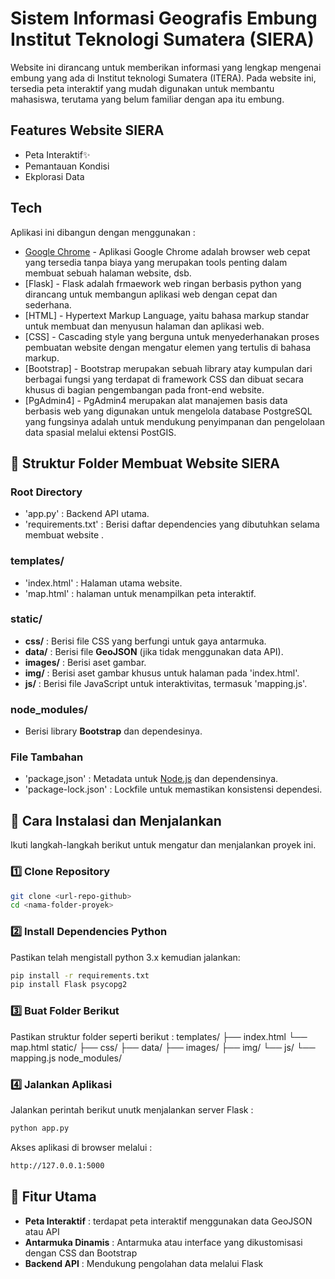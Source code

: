 # Sistem Informasi Geografis Embung Institut Teknologi Sumatera (SIERA)
Website ini dirancang untuk memberikan informasi yang lengkap mengenai embung yang ada di Institut teknologi Sumatera (ITERA). Pada website ini, tersedia peta interaktif yang mudah digunakan untuk membantu mahasiswa, terutama yang belum familiar dengan apa itu embung.

## Features Website SIERA

- Peta Interaktif✨
- Pemantauan Kondisi
- Ekplorasi Data

## Tech
Aplikasi ini dibangun dengan menggunakan :

- [Google Chrome](https://www.google.com/chrome) - Aplikasi Google Chrome adalah browser web cepat yang tersedia tanpa biaya yang merupakan tools penting dalam membuat sebuah halaman website, dsb.
- [Flask] - Flask adalah frmaework web ringan berbasis python yang dirancang untuk membangun aplikasi web dengan cepat dan sederhana.
- [HTML] - Hypertext Markup Language, yaitu bahasa markup standar untuk membuat dan menyusun halaman dan aplikasi web.
- [CSS] - Cascading style yang berguna untuk menyederhanakan proses pembuatan website dengan mengatur elemen yang tertulis di bahasa markup.
- [Bootstrap] - Bootstrap merupakan sebuah library atay kumpulan dari berbagai fungsi yang terdapat di framework CSS dan dibuat secara khusus di bagian pengembangan pada front-end website.
- [PgAdmin4] - PgAdmin4 merupakan alat manajemen basis data berbasis web yang digunakan untuk mengelola database PostgreSQL yang fungsinya adalah untuk mendukung penyimpanan dan pengelolaan data spasial melalui ektensi PostGIS.



## 📁 Struktur Folder Membuat Website SIERA
### Root Directory
- 'app.py' : Backend API utama.
- 'requirements.txt' : Berisi daftar dependencies yang dibutuhkan selama membuat website .

### templates/
- 'index.html' : Halaman utama website.
- 'map.html' : halaman untuk menampilkan peta interaktif.

### static/
- **css/** : Berisi file CSS yang berfungi untuk gaya antarmuka.
- **data/** : Berisi file **GeoJSON** (jika tidak menggunakan data API).
- **images/** : Berisi aset gambar.
- **img/** : Berisi aset gambar khusus untuk halaman pada 'index.html'.
- **js/** : Berisi file JavaScript untuk interaktivitas, termasuk 'mapping.js'.

### node_modules/
- Berisi library **Bootstrap** dan dependesinya.

### File Tambahan 
- 'package,json' : Metadata untuk [Node.js](https://nodejs.org/) dan dependensinya.
- 'package-lock.json' : Lockfile untuk memastikan konsistensi dependesi.

## 🚀 Cara Instalasi dan Menjalankan
Ikuti langkah-langkah berikut untuk mengatur dan menjalankan proyek ini.

### 1️⃣ Clone Repository
```sh
git clone <url-repo-github>
cd <nama-folder-proyek>
```
### 2️⃣ Install Dependencies Python
Pastikan telah mengistall python 3.x kemudian jalankan:
```sh
pip install -r requirements.txt
pip install Flask psycopg2
```
### 3️⃣ Buat Folder Berikut
Pastikan struktur folder seperti berikut :
templates/
  ├── index.html
  └── map.html
static/
  ├── css/
  ├── data/
  ├── images/
  ├── img/
  └── js/
      └── mapping.js
node_modules/

### 4️⃣ Jalankan Aplikasi
Jalankan perintah berikut unutk menjalankan server Flask :
```sh
python app.py
```
Akses aplikasi di browser melalui :
```sh
http://127.0.0.1:5000
```

## 🔧 Fitur Utama
- **Peta Interaktif** : terdapat peta interaktif menggunakan data GeoJSON atau API
- **Antarmuka Dinamis** : Antarmuka atau interface yang dikustomisasi dengan CSS dan Bootstrap
- **Backend API** : Mendukung pengolahan data melalui Flask
